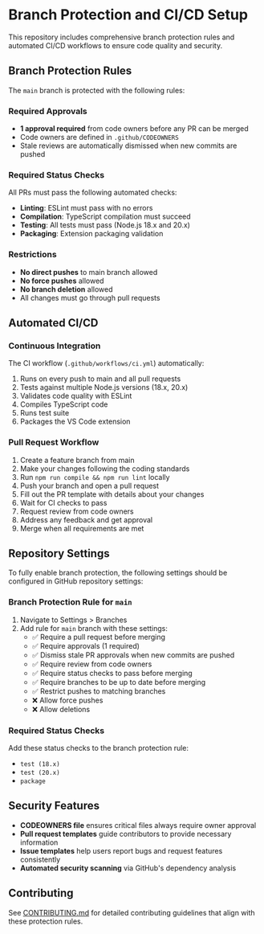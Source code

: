 # Branch Protection and CI/CD Setup

This repository includes comprehensive branch protection rules and automated CI/CD workflows to ensure code quality and security.

## Branch Protection Rules

The `main` branch is protected with the following rules:

### Required Approvals
- **1 approval required** from code owners before any PR can be merged
- Code owners are defined in `.github/CODEOWNERS`
- Stale reviews are automatically dismissed when new commits are pushed

### Required Status Checks
All PRs must pass the following automated checks:
- **Linting**: ESLint must pass with no errors
- **Compilation**: TypeScript compilation must succeed
- **Testing**: All tests must pass (Node.js 18.x and 20.x)
- **Packaging**: Extension packaging validation

### Restrictions
- **No direct pushes** to main branch allowed
- **No force pushes** allowed
- **No branch deletion** allowed
- All changes must go through pull requests

## Automated CI/CD

### Continuous Integration
The CI workflow (`.github/workflows/ci.yml`) automatically:
1. Runs on every push to main and all pull requests
2. Tests against multiple Node.js versions (18.x, 20.x)
3. Validates code quality with ESLint
4. Compiles TypeScript code
5. Runs test suite
6. Packages the VS Code extension

### Pull Request Workflow
1. Create a feature branch from main
2. Make your changes following the coding standards
3. Run `npm run compile && npm run lint` locally
4. Push your branch and open a pull request
5. Fill out the PR template with details about your changes
6. Wait for CI checks to pass
7. Request review from code owners
8. Address any feedback and get approval
9. Merge when all requirements are met

## Repository Settings

To fully enable branch protection, the following settings should be configured in GitHub repository settings:

### Branch Protection Rule for `main`
1. Navigate to Settings > Branches
2. Add rule for `main` branch with these settings:
   - ✅ Require a pull request before merging
   - ✅ Require approvals (1 required)
   - ✅ Dismiss stale PR approvals when new commits are pushed
   - ✅ Require review from code owners
   - ✅ Require status checks to pass before merging
   - ✅ Require branches to be up to date before merging
   - ✅ Restrict pushes to matching branches
   - ❌ Allow force pushes
   - ❌ Allow deletions

### Required Status Checks
Add these status checks to the branch protection rule:
- `test (18.x)`
- `test (20.x)` 
- `package`

## Security Features

- **CODEOWNERS file** ensures critical files always require owner approval
- **Pull request templates** guide contributors to provide necessary information
- **Issue templates** help users report bugs and request features consistently
- **Automated security scanning** via GitHub's dependency analysis

## Contributing

See [CONTRIBUTING.md](CONTRIBUTING.md) for detailed contributing guidelines that align with these protection rules.